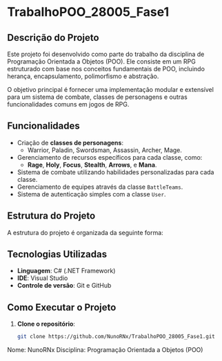 # TrabalhoPOO_28005_Fase1

## Descrição do Projeto
Este projeto foi desenvolvido como parte do trabalho da disciplina de Programação Orientada a Objetos (POO). Ele consiste em um RPG estruturado com base nos conceitos fundamentais de POO, incluindo herança, encapsulamento, polimorfismo e abstração.

O objetivo principal é fornecer uma implementação modular e extensível para um sistema de combate, classes de personagens e outras funcionalidades comuns em jogos de RPG.

## Funcionalidades
- Criação de **classes de personagens**:
  - Warrior, Paladin, Swordsman, Assassin, Archer, Mage.
- Gerenciamento de recursos específicos para cada classe, como:
  - **Rage**, **Holy**, **Focus**, **Stealth**, **Arrows**, e **Mana**.
- Sistema de combate utilizando habilidades personalizadas para cada classe.
- Gerenciamento de equipes através da classe `BattleTeams`.
- Sistema de autenticação simples com a classe `User`.

## Estrutura do Projeto
A estrutura do projeto é organizada da seguinte forma:


## Tecnologias Utilizadas
- **Linguagem**: C# (.NET Framework)
- **IDE**: Visual Studio
- **Controle de versão**: Git e GitHub

## Como Executar o Projeto
1. **Clone o repositório**:
   ```bash
   git clone https://github.com/NunoRNx/TrabalhoPOO_28005_Fase1.git
Nome: NunoRNx
Disciplina: Programação Orientada a Objetos (POO)
